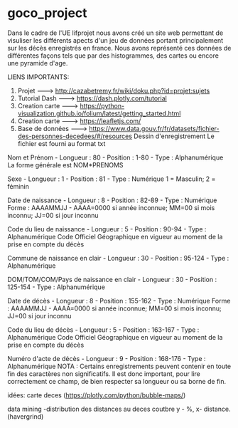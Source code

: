 # goco_project
Dans le cadre de l'UE lifprojet nous avons créé un site web permettant de visuliser les différents apects d'un
jeu de données portant principalement sur les décès enregistrés en france. Nous avons représenté ces données de
différentes façons tels que par des histogrammes, des cartes ou encore une pyramide d'age.

LIENS IMPORTANTS:

1) Projet ---> http://cazabetremy.fr/wiki/doku.php?id=projet:sujets
2) Tutorial Dash ---> https://dash.plotly.com/tutorial
3) Creation carte ---> https://python-visualization.github.io/folium/latest/getting_started.html
4) Creation carte ---> https://leafletjs.com/
5) Base de données ---> https://www.data.gouv.fr/fr/datasets/fichier-des-personnes-decedees/#/resources
   Dessin d'enregistrement
Le fichier est fourni au format txt

Nom et Prénom - Longueur : 80 - Position : 1-80 - Type : Alphanumérique
La forme générale est NOM*PRENOMS

Sexe - Longueur : 1 - Position : 81 - Type : Numérique
1 = Masculin; 2 = féminin

Date de naissance - Longueur : 8 - Position : 82-89 - Type : Numérique
Forme : AAAAMMJJ - AAAA=0000 si année inconnue; MM=00 si mois inconnu; JJ=00 si jour inconnu

Code du lieu de naissance - Longueur : 5 - Position : 90-94 - Type : Alphanumérique
Code Officiel Géographique en vigueur au moment de la prise en compte du décès

Commune de naissance en clair - Longueur : 30 - Position : 95-124 - Type : Alphanumérique

DOM/TOM/COM/Pays de naissance en clair - Longueur : 30 - Position : 125-154 - Type : Alphanumérique

Date de décès - Longueur : 8 - Position : 155-162 - Type : Numérique
Forme : AAAAMMJJ - AAAA=0000 si année inconnue; MM=00 si mois inconnu; JJ=00 si jour inconnu

Code du lieu de décès - Longueur : 5 - Position : 163-167 - Type : Alphanumérique
Code Officiel Géographique en vigueur au moment de la prise en compte du décès

Numéro d'acte de décès - Longueur : 9 - Position : 168-176 - Type : Alphanumérique
NOTA : Certains enregistrements peuvent contenir en toute fin des caractères non significatifs. Il est donc important, pour lire correctement ce champ, de bien respecter sa longueur ou sa borne de fin.

idées:
carte deces
(https://plotly.com/python/bubble-maps/)

data mining 
-distribution des distances au deces 
coutbre y - %, x- distance. (havergrind)
